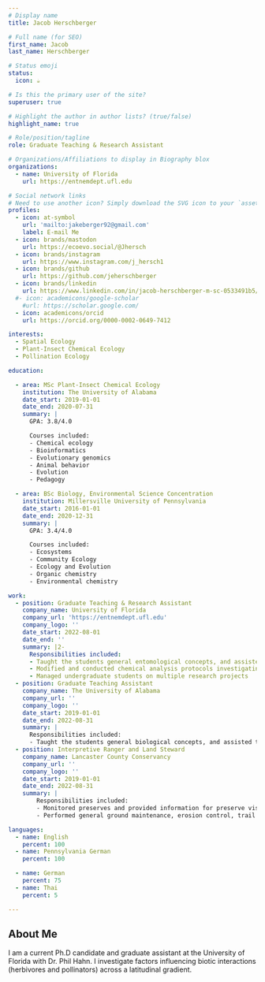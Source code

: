 ```yaml
---
# Display name
title: Jacob Herschberger

# Full name (for SEO)
first_name: Jacob
last_name: Herschberger

# Status emoji
status:
  icon: ☕️

# Is this the primary user of the site?
superuser: true

# Highlight the author in author lists? (true/false)
highlight_name: true

# Role/position/tagline
role: Graduate Teaching & Research Assistant

# Organizations/Affiliations to display in Biography blox
organizations:
  - name: University of Florida
    url: https://entnemdept.ufl.edu

# Social network links
# Need to use another icon? Simply download the SVG icon to your `assets/media/icons/` folder.
profiles:
  - icon: at-symbol
    url: 'mailto:jakeberger92@gmail.com'
    label: E-mail Me
  - icon: brands/mastodon
    url: https://ecoevo.social/@Jhersch
  - icon: brands/instagram
    url: https://www.instagram.com/j_hersch1
  - icon: brands/github
    url: https://github.com/jeherschberger
  - icon: brands/linkedin
    url: https://www.linkedin.com/in/jacob-herschberger-m-sc-0533491b5/
  #- icon: academicons/google-scholar
    #url: https://scholar.google.com/
  - icon: academicons/orcid
    url: https://orcid.org/0000-0002-0649-7412

interests:
  - Spatial Ecology
  - Plant-Insect Chemical Ecology
  - Pollination Ecology

education:

  - area: MSc Plant-Insect Chemical Ecology
    institution: The University of Alabama
    date_start: 2019-01-01
    date_end: 2020-07-31
    summary: |
      GPA: 3.8/4.0

      Courses included:
      - Chemical ecology
      - Bioinformatics
      - Evolutionary genomics
      - Animal behavior
      - Evolution
      - Pedagogy

  - area: BSc Biology, Environmental Science Concentration
    institution: Millersville University of Pennsylvania
    date_start: 2016-01-01
    date_end: 2020-12-31
    summary: |
      GPA: 3.4/4.0

      Courses included:
      - Ecosystems
      - Community Ecology
      - Ecology and Evolution
      - Organic chemistry
      - Environmental chemistry

work:
  - position: Graduate Teaching & Research Assistant
    company_name: University of Florida
    company_url: 'https://entnemdept.ufl.edu'
    company_logo: ''
    date_start: 2022-08-01
    date_end: ''
    summary: |2-
      Responsibilities included:
      - Taught the students general entomological concepts, and assisted them in performing different experiments in a laboratory setting
      - Modified and conducted chemical analysis protocols investigating plant chemical defenses
      - Managed undergraduate students on multiple research projects
  - position: Graduate Teaching Assistant
    company_name: The University of Alabama
    company_url: ''
    company_logo: ''
    date_start: 2019-01-01
    date_end: 2022-08-31
    summary: |
      Responsibilities included:
      - Taught the students general biological concepts, and assisted them in performing different experiments in a laboratory setting
  - position: Interpretive Ranger and Land Steward
    company_name: Lancaster County Conservancy
    company_url: ''
    company_logo: ''
    date_start: 2019-01-01
    date_end: 2022-08-31
    summary: |
        Responsibilities included:
        - Monitored preserves and provided information for preserve visitors
        - Performed general ground maintenance, erosion control, trail maintenance, tree grove care, invasive species removal, inventory and data collection

languages:
  - name: English
    percent: 100
  - name: Pennsylvania German
    percent: 100

  - name: German
    percent: 75
  - name: Thai
    percent: 5

---
```


## About Me

I am a current Ph.D candidate and graduate assistant at the University of Florida with Dr. Phil Hahn. I investigate factors influencing biotic interactions (herbivores and pollinators) across a latitudinal gradient.
